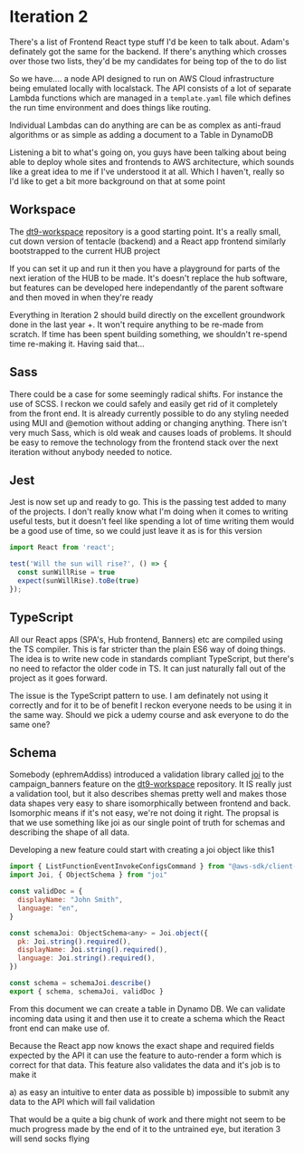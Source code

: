 # Iteration 2

There's a list of Frontend React type stuff I'd be keen to talk about. Adam's definately got the same for the backend. If there's anything which crosses over those two lists, they'd be my candidates for being top of the to do list

So we have.... a node API designed to run on AWS Cloud infrastructure being emulated locally with localstack. The API consists of a lot of separate Lambda functions which are managed in a `template.yaml` file which defines the run time environment and does things like routing.

Individual Lambdas can do anything are can be as complex as anti-fraud algorithms or as simple as adding a document to a Table in DynamoDB

Listening a bit to what's going on, you guys have been talking about being able to deploy whole sites and frontends to AWS architecture, which sounds like a great idea to me if I've understood it at all. Which I haven't, really so I'd like to get a bit more background on that at some point

## Workspace 

The [dt9-workspace](https://github.com/DT9Media/dt9-workspace/tree/epic/back2front) repository is a good starting point. It's a really small, cut down version of tentacle (backend) and a React app frontend similarly bootstrapped to the current HUB project

If you can set it up and run it then you have a playground for parts of the next ieration of the HUB to be made. It's doesn't replace the hub software, but features can be developed here independantly of the parent software and then moved in when they're ready

Everything in Iteration 2 should build directly on the excellent groundwork done in the last year +. It won't require anything to be re-made from scratch. If time has been spent building something, we shouldn't re-spend time re-making it. Having said that...

## Sass

There could be a case for some seemingly radical shifts. For instance the use of SCSS. I reckon we could safely and easily get rid of it completely from the front end. It is already currently possible to do any styling needed using MUI and @emotion without adding or changing anything. There isn't very much Sass, which is old weak and causes loads of problems. It should be easy to remove the technology from the frontend stack over the next iteration without anybody needed to notice.

## Jest

Jest is now set up and ready to go. This is the passing test added to many of the projects. I don't really know what I'm doing when it comes to writing useful tests, but it doesn't feel like spending a lot of time writing them would be a good use of time, so we could just leave it as is for this version

```javascript
import React from 'react';

test('Will the sun will rise?', () => {
  const sunWillRise = true
  expect(sunWillRise).toBe(true)
});

```

## TypeScript 

All our React apps (SPA's, Hub frontend, Banners) etc are compiled using the TS compiler. This is far stricter than the plain ES6 way of doing things. The idea is to write new code in standards compliant TypeScript, but there's no need to refactor the older code in TS. It can just naturally fall out of the project as it goes forward.

The issue is the TypeScript pattern to use. I am definately not using it correctly and for it to be of benefit I reckon everyone needs to be using it in the same way. Should we pick a udemy course and ask everyone to do the same one?

## Schema 

Somebody (ephremAddiss) introduced a validation library called [joi](https://joi.dev/api/?v=17.6.0) to the campaign_banners feature on the [dt9-workspace](https://github.com/DT9Media/dt9-workspace/tree/epic/back2front) repository. It IS really just a validation tool, but it also describes shemas pretty well and makes those data shapes very easy to share isomorphically between frontend and back. Isomorphic means if it's not easy, we're not doing it right. The propsal is that we use something like joi as our single point of truth for schemas and describing the shape of all data. 

Developing a new feature could start with creating a joi object like this1

```javascript
import { ListFunctionEventInvokeConfigsCommand } from "@aws-sdk/client-lambda"
import Joi, { ObjectSchema } from "joi"

const validDoc = {
  displayName: "John Smith",
  language: "en",
}

const schemaJoi: ObjectSchema<any> = Joi.object({
  pk: Joi.string().required(),
  displayName: Joi.string().required(),
  language: Joi.string().required(),
})

const schema = schemaJoi.describe()
export { schema, schemaJoi, validDoc }
```

From this document we can create a table in Dynamo DB. We can validate incoming data using it and then use it to create a schema which the React front end can make use of.

Because the React app now knows the exact shape and required fields expected by the API it can use the <Forms /> feature to auto-render a form which is correct for that data. This feature also validates the data and it's job is to make it

a) as easy an intuitive to enter data as possible
b) impossible to submit any data to the API which will fail validation 



That would be a quite a big chunk of work and there might not seem to be much progress made by the end of it to the untrained eye, but iteration 3 will send socks flying